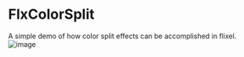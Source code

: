 # FlxColorSplit
A simple demo of how color split effects can be accomplished in flixel. 
![image](https://user-images.githubusercontent.com/7017072/126235084-4ff3dad1-2e51-4e20-b976-4ac8ad3182f1.png)
